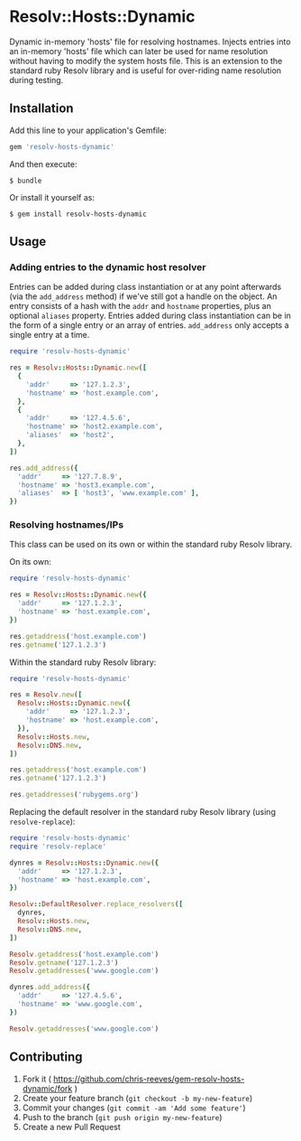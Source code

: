 # Resolv::Hosts::Dynamic

Dynamic in-memory 'hosts' file for resolving hostnames. Injects entries into
an in-memory 'hosts' file which can later be used for name resolution without
having to modify the system hosts file. This is an extension to the standard
ruby Resolv library and is useful for over-riding name resolution during
testing.

## Installation

Add this line to your application's Gemfile:

```ruby
gem 'resolv-hosts-dynamic'
```

And then execute:

    $ bundle

Or install it yourself as:

    $ gem install resolv-hosts-dynamic

## Usage

### Adding entries to the dynamic host resolver

Entries can be added during class instantiation or at any point afterwards
(via the `add_address` method) if we've still got a handle on the object. An
entry consists of a hash with the `addr` and `hostname` properties, plus an
optional `aliases` property. Entries added during class instantiation can be
in the form of a single entry or an array of entries. `add_address` only
accepts a single entry at a time.

```ruby
require 'resolv-hosts-dynamic'

res = Resolv::Hosts::Dynamic.new([
  {
    'addr'     => '127.1.2.3',
    'hostname' => 'host.example.com',
  },
  {
    'addr'     => '127.4.5.6',
    'hostname' => 'host2.example.com',
    'aliases'  => 'host2',
  },
])

res.add_address({
  'addr'     => '127.7.8.9',
  'hostname' => 'host3.example.com',
  'aliases'  => [ 'host3', 'www.example.com' ],
})
```

### Resolving hostnames/IPs

This class can be used on its own or within the standard ruby Resolv library.

On its own:

```ruby
require 'resolv-hosts-dynamic'

res = Resolv::Hosts::Dynamic.new({
  'addr'     => '127.1.2.3',
  'hostname' => 'host.example.com',
})

res.getaddress('host.example.com')
res.getname('127.1.2.3')
```

Within the standard ruby Resolv library:

```ruby
require 'resolv-hosts-dynamic'

res = Resolv.new([
  Resolv::Hosts::Dynamic.new({
    'addr'     => '127.1.2.3',
    'hostname' => 'host.example.com',
  }),
  Resolv::Hosts.new,
  Resolv::DNS.new,
])

res.getaddress('host.example.com')
res.getname('127.1.2.3')

res.getaddresses('rubygems.org')
```

Replacing the default resolver in the standard ruby Resolv library (using
`resolve-replace`):

```ruby
require 'resolv-hosts-dynamic'
require 'resolv-replace'

dynres = Resolv::Hosts::Dynamic.new({
  'addr'     => '127.1.2.3',
  'hostname' => 'host.example.com',
})

Resolv::DefaultResolver.replace_resolvers([
  dynres,
  Resolv::Hosts.new,
  Resolv::DNS.new,
])

Resolv.getaddress('host.example.com')
Resolv.getname('127.1.2.3')
Resolv.getaddresses('www.google.com')

dynres.add_address({
  'addr'     => '127.4.5.6',
  'hostname' => 'www.google.com',
})

Resolv.getaddresses('www.google.com')
```

## Contributing

1. Fork it ( https://github.com/chris-reeves/gem-resolv-hosts-dynamic/fork )
2. Create your feature branch (`git checkout -b my-new-feature`)
3. Commit your changes (`git commit -am 'Add some feature'`)
4. Push to the branch (`git push origin my-new-feature`)
5. Create a new Pull Request
